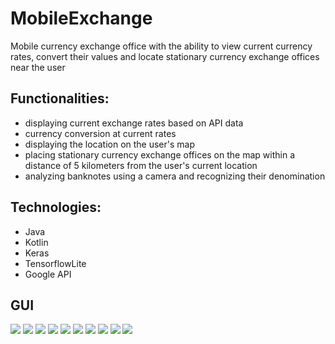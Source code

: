 # MobileExchange
Mobile currency exchange office with the ability to view current currency rates, convert their values and locate stationary currency exchange offices near the user

## Functionalities:
- displaying current exchange rates based on API data
- currency conversion at current rates
- displaying the location on the user's map
- placing stationary currency exchange offices on the map within a distance of 5 kilometers from the user's current location
- analyzing banknotes using a camera and recognizing their denomination

## Technologies:
- Java
- Kotlin
- Keras
- TensorflowLite
- Google API

## GUI
![](/assets/main_panel.png)
![](/assets/navigation_panel.png)
![](/assets/opne_flashlight.png)
![](/assets/close_flashlight.png)
![](/assets/exchange_rates.png)
![](/assets/exchange_calculator.png)
![](/assets/location_coordinates.png)
![](/assets/your_location.png)
![](/assets/maps.png)
![](/assets/bill_recognition.png)
